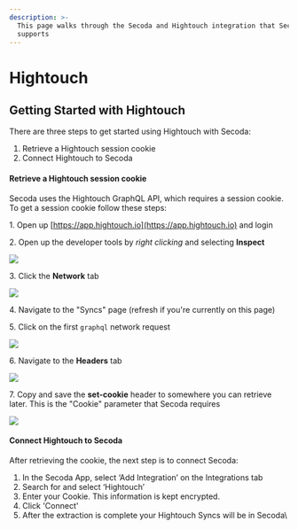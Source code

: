 ```yaml
---
description: >-
  This page walks through the Secoda and Hightouch integration that Secoda
  supports
---
```


# Hightouch

## **Getting Started with Hightouch** <a href="#h_3a4bfd6458" id="h_3a4bfd6458"></a>

There are three steps to get started using Hightouch with Secoda:

1. Retrieve a Hightouch session cookie
2. Connect Hightouch to Secoda

#### Retrieve a Hightouch session cookie <a href="#h_088224f7c9" id="h_088224f7c9"></a>

Secoda uses the Hightouch GraphQL API, which requires a session cookie. To get a session cookie follow these steps:

1\. Open up [https://app.hightouch.io](https://app.hightouch.io) and login

2\. Open up the developer tools by _right clicking_ and selecting **Inspect**

![](https://downloads.intercomcdn.com/i/o/446146255/56f44332f61ede10942b19e3/image.png)

3\. Click the **Network** tab

![](https://downloads.intercomcdn.com/i/o/446146891/30626a8d04b80620740149ce/image.png)

4\. Navigate to the "Syncs" page (refresh if you're currently on this page)

5\. Click on the first `graphql` network request

![](https://downloads.intercomcdn.com/i/o/446148444/54b2830bff8c65639f302730/image.png)

6\. Navigate to the **Headers** tab

![](https://downloads.intercomcdn.com/i/o/446148662/66635763842871aab522600e/image.png)

7\. Copy and save the **set-cookie** header to somewhere you can retrieve later. This is the "Cookie" parameter that Secoda requires

![](https://downloads.intercomcdn.com/i/o/446148976/78fdf9b19fef88249553d0f6/image.png)

#### **Connect Hightouch to Secoda** <a href="#h_276d2819e7" id="h_276d2819e7"></a>

After retrieving the cookie, the next step is to connect Secoda:

1. In the Secoda App, select ‘Add Integration’ on the Integrations tab
2. Search for and select ‘Hightouch’
3. Enter your Cookie. This information is kept encrypted.
4. Click 'Connect'
5. After the extraction is complete your Hightouch Syncs will be in Secoda\\
